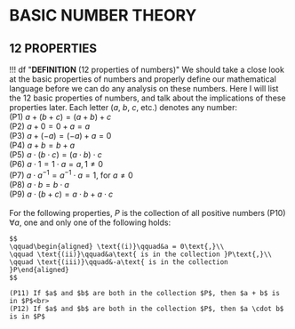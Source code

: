 # BASIC NUMBER THEORY

## 12 PROPERTIES
!!! df "**DEFINITION** (12 properties of numbers)"
    We should take a close look at the basic properties of numbers and properly define our mathematical language before we can do any analysis on these numbers. Here I will list the 12 basic properties of numbers, and talk about the implications of these properties later. Each letter ($a$, $b$, $c$, etc.) denotes any number:<br>
    (P1) $a + (b + c) = (a + b) + c$<br>
    (P2) $a + 0 = 0 + a = a$<br>
    (P3) $a + (-a) = (-a) + a = 0$<br>
    (P4) $a + b = b + a$<br>
    (P5) $a \cdot (b \cdot c) = (a \cdot b) \cdot c$<br>
    (P6) $a \cdot 1 = 1 \cdot a = a, 1 \not= 0$<br>
    (P7) $a \cdot a^{-1} = a^{-1} \cdot a = 1$, for $a \not=0$<br>
    (P8) $a \cdot b = b \cdot a$<br>
    (P9) $a \cdot (b + c) = a \cdot b + a \cdot c$<br><br>
    For the following properties, $P$ is the collection of all positive numbers
    (P10) $\forall a$, one and only one of the following holds:
   
    $$
    \qquad\begin{aligned} \text{(i)}\qquad&a = 0\text{,}\\
    \qquad \text{(ii)}\qquad&a\text{ is in the collection }P\text{,}\\
    \qquad \text{(iii)}\qquad&-a\text{ is in the collection }P\end{aligned}
    $$
    
    (P11) If $a$ and $b$ are both in the collection $P$, then $a + b$ is in $P$<br>
    (P12) If $a$ and $b$ are both in the collection $P$, then $a \cdot b$ is in $P$